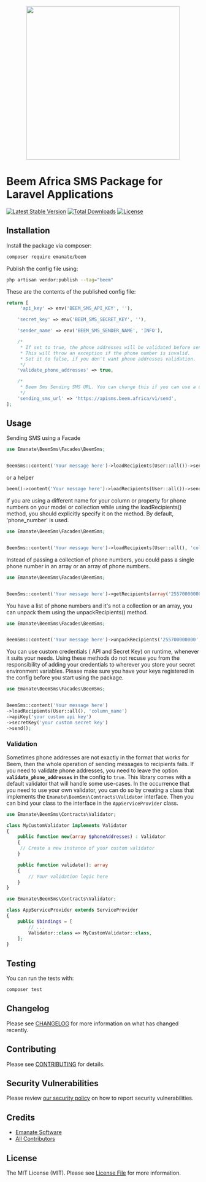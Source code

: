 <p align="center"><img src="https://beem.africa/wp-content/uploads/2020/12/Beem-menu-logo-02.svg" width="400"></p>

# Beem Africa SMS Package for Laravel Applications
[![Latest Stable Version](http://poser.pugx.org/emanate/beem/v)](https://packagist.org/packages/emanate/beem)
[![Total Downloads](http://poser.pugx.org/emanate/beem/downloads)](https://packagist.org/packages/emanate/beem) 
[![License](http://poser.pugx.org/emanate/beem/license)](https://packagist.org/packages/emanate/beem) 

## Installation

Install the package via composer:

```bash
composer require emanate/beem
```

Publish the config file using:

```bash
php artisan vendor:publish --tag="beem"
```

These are the contents of the published config file:

```php
return [
     'api_key' => env('BEEM_SMS_API_KEY', ''),

    'secret_key' => env('BEEM_SMS_SECRET_KEY', ''),

    'sender_name' => env('BEEM_SMS_SENDER_NAME', 'INFO'),

    /*
     * If set to true, the phone addresses will be validated before sending the SMS.
     * This will throw an exception if the phone number is invalid.
     * Set it to false, if you don't want phone addresses validation.
     */
    'validate_phone_addresses' => true,

    /*
     * Beem Sms Sending SMS URL. You can change this if you can use a different URL.
     */
    'sending_sms_url' => 'https://apisms.beem.africa/v1/send',
];
```

## Usage

Sending SMS using a Facade
```php
use Emanate\BeemSms\Facades\BeemSms;


BeemSms::content('Your message here')->loadRecipients(User::all())->send();
```
or a helper

```php
beem()->content('Your message here')->loadRecipients(User::all())->send();
```

If you are using a different name for your column or property for phone numbers on your model or collection while using the loadRecipients() method, you should explicitly specify it on the method. By default, 'phone_number' is used.

```php
use Emanate\BeemSms\Facades\BeemSms;


BeemSms::content('Your message here')->loadRecipients(User::all(), 'column_name')->send();
```

Instead of passing a collection of phone numbers, you could pass a single phone number in an array or an array of phone numbers.

```php
use Emanate\BeemSms\Facades\BeemSms;


BeemSms::content('Your message here')->getRecipients(array('255700000000', '255711111111', '255722222222'))->send();
```

You have a list of phone numbers and it's not a collection or an array, you can unpack them using the unpackRecipients() method.

```php
use Emanate\BeemSms\Facades\BeemSms;


BeemSms::content('Your message here')->unpackRecipients('255700000000', '255711111111', '255722222222')->send();

```

You can use custom credentials ( API and Secret Key) on runtime, whenever it suits your needs. Using these methods do not recuse you from the responsibility of adding your credentials to wherever you store your secret environment variables. Please make sure you have your keys registered in the config before you start using the package.

```php
use Emanate\BeemSms\Facades\BeemSms;


BeemSms::content('Your message here')
->loadRecipients(User::all(), 'column_name')
->apiKey('your custom api key')
->secretKey('your custom secret key')
->send();
```

### Validation
Sometimes phone addresses are not exactly in the format that works for Beem, then the whole operation of sending messages to recipients fails. If you need to validate phone addresses, you need to leave the option **`validate_phone_addresses`** in the config to `true`. This library comes with a default validator that will handle some use-cases. In the occurrence that you need to use your own validator, you can do so by creating a class that implements the `Emanate\BeemSms\Contracts\Validator` interface. Then you can bind your class to the interface in the `AppServiceProvider` class.

```php
use Emanate\BeemSms\Contracts\Validator;

class MyCustomValidator implements Validator
{
    public function new(array $phoneAddresses) : Validator
    {
     // Create a new instance of your custom validator
    }

    public function validate(): array
    {
        // Your validation logic here
    }
}
```

```php
use Emanate\BeemSms\Contracts\Validator;

class AppServiceProvider extends ServiceProvider
{
    public $bindings = [
        // ...
        Validator::class => MyCustomValidator::class,
    ];
}
```

## Testing
You can run the tests with:

```bash
composer test
```

## Changelog

Please see [CHANGELOG](CHANGELOG.md) for more information on what has changed recently.

## Contributing

Please see [CONTRIBUTING](https://github.com/spatie/.github/blob/main/CONTRIBUTING.md) for details.

## Security Vulnerabilities

Please review [our security policy](../../security/policy) on how to report security vulnerabilities.

## Credits

- [Emanate Software](https://github.com/wao1ook)
- [All Contributors](../../contributors)

## License

The MIT License (MIT). Please see [License File](LICENSE.md) for more information.
